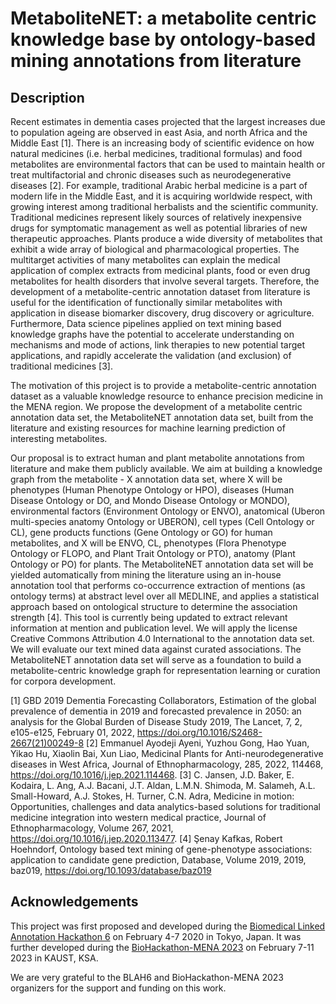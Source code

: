 # MetaboliteNET: a metabolite centric knowledge base by ontology-based mining annotations from literature

## Description
Recent estimates in dementia cases projected that the largest increases due to population ageing are observed in east Asia, and north Africa and the Middle East [1]. There is an increasing body of scientific evidence on how natural medicines (i.e. herbal medicines, traditional formulas) and food metabolites are environmental factors that can be used to maintain health or treat multifactorial and chronic diseases such as neurodegenerative diseases [2]. For example, traditional Arabic herbal medicine is a part of modern life in the Middle East, and it is acquiring worldwide respect, with growing interest among traditional herbalists and the scientific community. Traditional medicines represent likely sources of relatively inexpensive drugs for symptomatic management as well as potential libraries of new therapeutic approaches. Plants produce a wide diversity of metabolites that exhibit a wide array of biological and pharmacological properties. The multitarget activities of many metabolites can explain the medical application of complex extracts from medicinal plants, food or even drug metabolites for health disorders that involve several targets. Therefore, the development of a metabolite-centric annotation dataset from literature is useful for the identification of functionally similar metabolites with application in disease biomarker discovery, drug discovery or agriculture. Furthermore, Data science pipelines applied on text mining based knowledge graphs have the potential to accelerate understanding on mechanisms and mode of actions, link therapies to new potential target applications, and rapidly accelerate the validation (and exclusion) of traditional medicines [3].

The motivation of this project is to provide a metabolite-centric annotation dataset as a valuable knowledge resource to enhance precision medicine in the MENA region. We propose the development of a metabolite centric annotation data set, the MetaboliteNET annotation data set, built from the literature and existing resources for machine learning prediction of interesting metabolites.

Our proposal is to extract human and plant metabolite annotations from literature and make them publicly available. We aim at building a knowledge graph from the metabolite - X annotation data set, where X will be phenotypes (Human Phenotype Ontology or HPO), diseases (Human Disease Ontology or DO, and Mondo Disease Ontology or MONDO), environmental factors (Environment Ontology or ENVO), anatomical (Uberon multi-species anatomy Ontology or UBERON), cell types (Cell Ontology or CL), gene products functions (Gene Ontology or GO) for human metabolites, and X will be ENVO, CL, phenotypes (Flora Phenotype Ontology or FLOPO, and Plant Trait Ontology or PTO), anatomy (Plant Ontology or PO) for plants. The MetaboliteNET annotation data set will be yielded automatically from mining the literature using an in-house annotation tool that performs co-occurrence extraction of mentions (as ontology terms) at abstract level over all MEDLINE, and applies a statistical approach based on ontological structure to determine the association strength [4]. This tool is currently being updated to extract relevant information at mention and publication level. We will apply the license Creative Commons Attribution 4.0 International to the annotation data set. We will evaluate our text mined data against curated associations. The MetaboliteNET annotation data set will serve as a foundation to build a metabolite-centric knowledge graph for representation learning or curation for corpora development.


[1] GBD 2019 Dementia Forecasting Collaborators, Estimation of the global prevalence of dementia in 2019 and forecasted prevalence in 2050: an analysis for the Global Burden of Disease Study 2019, The Lancet,  7, 2, e105-e125, February 01, 2022, https://doi.org/10.1016/S2468-2667(21)00249-8
[2] Emmanuel Ayodeji Ayeni, Yuzhou Gong, Hao Yuan, Yikao Hu, Xiaolin Bai, Xun Liao,
Medicinal Plants for Anti-neurodegenerative diseases in West Africa, Journal of Ethnopharmacology, 285, 2022, 114468, https://doi.org/10.1016/j.jep.2021.114468.
[3] C. Jansen, J.D. Baker, E. Kodaira, L. Ang, A.J. Bacani, J.T. Aldan, L.M.N. Shimoda, M. Salameh, A.L. Small-Howard, A.J. Stokes, H. Turner, C.N. Adra, Medicine in motion: Opportunities, challenges and data analytics-based solutions for traditional medicine integration into western medical practice, Journal of Ethnopharmacology, Volume 267, 2021, https://doi.org/10.1016/j.jep.2020.113477.
[4] Şenay Kafkas, Robert Hoehndorf, Ontology based text mining of gene-phenotype associations: application to candidate gene prediction, Database, Volume 2019, 2019, baz019, https://doi.org/10.1093/database/baz019


## Acknowledgements
This project was first proposed and developed during the [Biomedical Linked Annotation Hackathon 6](http://blah6.linkedannotation.org/) on February 4-7 2020 in Tokyo, Japan. It was further developed during the [BioHackathon-MENA 2023](https://cemse.kaust.edu.sa/cbrc/events/event/bio-hackathon-mena-2023) on February 7-11 2023 in KAUST, KSA.

We are very grateful to the BLAH6 and BioHackathon-MENA 2023 organizers for the support and funding on this work.
